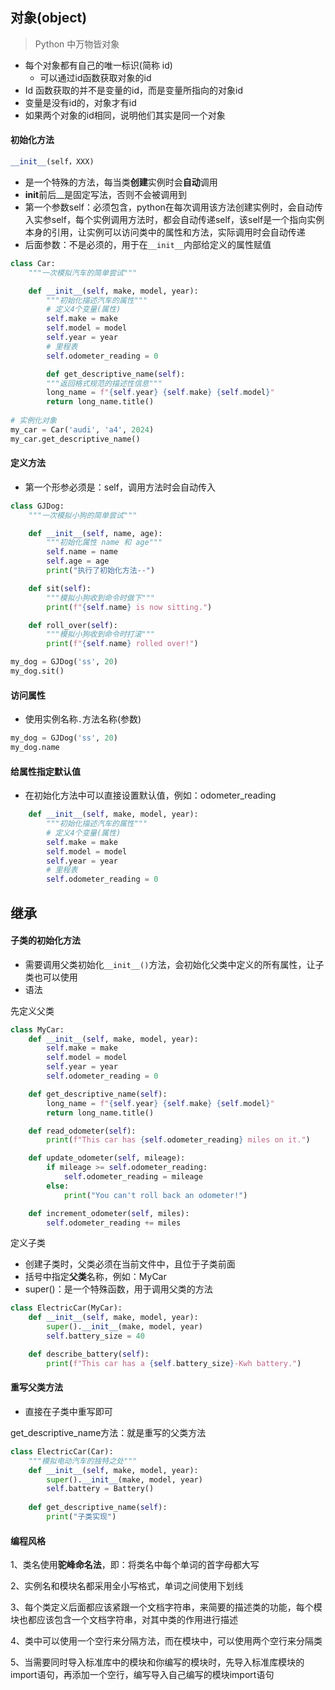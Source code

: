 ## 对象(object)

> Python 中万物皆对象

* 每个对象都有自己的唯一标识(简称 id)
  * 可以通过id函数获取对象的id
* Id 函数获取的并不是变量的id，而是变量所指向的对象id
* 变量是没有id的，对象才有id
* 如果两个对象的id相同，说明他们其实是同一个对象

 #### 初始化方法

```python
__init__(self，XXX)
```

* 是一个特殊的方法，每当类**创建**实例时会**自动**调用
* **init**前后__是固定写法，否则不会被调用到
* 第一个参数self：必须包含，python在每次调用该方法创建实例时，会自动传入实参self，每个实例调用方法时，都会自动传递self，该self是一个指向实例本身的引用，让实例可以访问类中的属性和方法，实际调用时会自动传递
* 后面参数：不是必须的，用于在`__init__`内部给定义的属性赋值

```python
class Car:
    """一次模拟汽车的简单尝试"""

    def __init__(self, make, model, year):
        """初始化描述汽车的属性"""
        # 定义4个变量(属性)
        self.make = make
        self.model = model
        self.year = year
        # 里程表
        self.odometer_reading = 0

		def get_descriptive_name(self):
        """返回格式规范的描述性信息"""
        long_name = f"{self.year} {self.make} {self.model}"
        return long_name.title()
        
# 实例化对象
my_car = Car('audi', 'a4', 2024)
my_car.get_descriptive_name()
```

#### 定义方法

* 第一个形参必须是：self，调用方法时会自动传入

```python
class GJDog:
    """一次模拟小狗的简单尝试"""

    def __init__(self, name, age):
        """初始化属性 name 和 age"""
        self.name = name
        self.age = age
        print("执行了初始化方法--")

    def sit(self):
        """模拟小狗收到命令时做下"""
        print(f"{self.name} is now sitting.")

    def roll_over(self):
        """模拟小狗收到命令时打滚"""
        print(f"{self.name} rolled over!")

my_dog = GJDog('ss', 20)
my_dog.sit()
```

#### 访问属性

* 使用实例名称`.`方法名称(参数)

```python
my_dog = GJDog('ss', 20)
my_dog.name
```

#### 给属性指定默认值

* 在初始化方法中可以直接设置默认值，例如：odometer_reading

```python
    def __init__(self, make, model, year):
        """初始化描述汽车的属性"""
        # 定义4个变量(属性)
        self.make = make
        self.model = model
        self.year = year
        # 里程表
        self.odometer_reading = 0
```

## 继承

#### 子类的初始化方法

* 需要调用父类初始化`__init__()`方法，会初始化父类中定义的所有属性，让子类也可以使用
* 语法

先定义父类

```python
class MyCar:
    def __init__(self, make, model, year):
        self.make = make
        self.model = model
        self.year = year
        self.odometer_reading = 0

    def get_descriptive_name(self):
        long_name = f"{self.year} {self.make} {self.model}"
        return long_name.title()

    def read_odometer(self):
        print(f"This car has {self.odometer_reading} miles on it.")

    def update_odometer(self, mileage):
        if mileage >= self.odometer_reading:
            self.odometer_reading = mileage
        else:
            print("You can't roll back an odometer!")

    def increment_odometer(self, miles):
        self.odometer_reading += miles
```

定义子类

* 创建子类时，父类必须在当前文件中，且位于子类前面
* 括号中指定**父类**名称，例如：MyCar
* super()：是一个特殊函数，用于调用父类的方法

```python
class ElectricCar(MyCar):
    def __init__(self, make, model, year):
        super().__init__(make, model, year)
        self.battery_size = 40

    def describe_battery(self):
        print(f"This car has a {self.battery_size}-Kwh battery.")
```

#### 重写父类方法

* 直接在子类中重写即可

get_descriptive_name方法：就是重写的父类方法

```python
class ElectricCar(Car):
    """模拟电动汽车的独特之处"""
    def __init__(self, make, model, year):
        super().__init__(make, model, year)
        self.battery = Battery()
        
    def get_descriptive_name(self):
        print("子类实现")
```

#### 编程风格

1、类名使用**驼峰命名法**，即：将类名中每个单词的首字母都大写

2、实例名和模块名都采用全小写格式，单词之间使用下划线

3、每个类定义后面都应该紧跟一个文档字符串，来简要的描述类的功能，每个模块也都应该包含一个文档字符串，对其中类的作用进行描述

4、类中可以使用一个空行来分隔方法，而在模块中，可以使用两个空行来分隔类

5、当需要同时导入标准库中的模块和你编写的模块时，先导入标准库模块的import语句，再添加一个空行，编写导入自己编写的模块import语句





